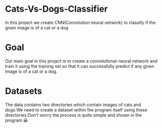 # Cats-Vs-Dogs-Classifier
In this project we create CNN(Convolution neural network) to classify if the given image is of a cat or a dog
# Goal
Our main goal in this project is to create a convolutional-neural network and train it using the training set so that it can successfully predict if any given image
is of a cat or a dog.
# Datasets
The data contains two directories which contain images of cats and dogs.We need to create a dataset within the program itself using these directories.Don't worry the process is
quite simple and shown in the program.😀
